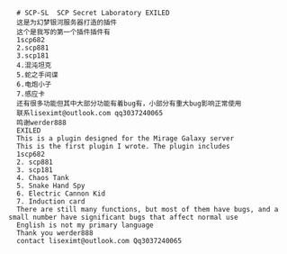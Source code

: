       # SCP-SL  SCP Secret Laboratory EXILED  
      这是为幻梦银河服务器打造的插件
      这个是我写的第一个插件插件有
      1scp682
      2.scp881
      3.scp181
      4.混沌坦克
      5.蛇之手间谍
      6.电炮小子
      7.感应卡
      还有很多功能但其中大部分功能有着bug有，小部分有重大bug影响正常使用
      联系liseximt@outlook.com qq3037240065
      鸣谢werder888
      EXILED
      This is a plugin designed for the Mirage Galaxy server
      This is the first plugin I wrote. The plugin includes
      1scp682
      2. scp881
      3. scp181
      4. Chaos Tank
      5. Snake Hand Spy
      6. Electric Cannon Kid
      7. Induction card
      There are still many functions, but most of them have bugs, and a small number have significant bugs that affect normal use
      English is not my primary language
      Thank you werder888
      contact liseximt@outlook.com Qq3037240065
